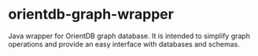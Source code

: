 # orientdb-graph-wrapper
Java wrapper for OrientDB graph database. It is intended to simplify graph operations and provide an easy interface with databases and schemas.
